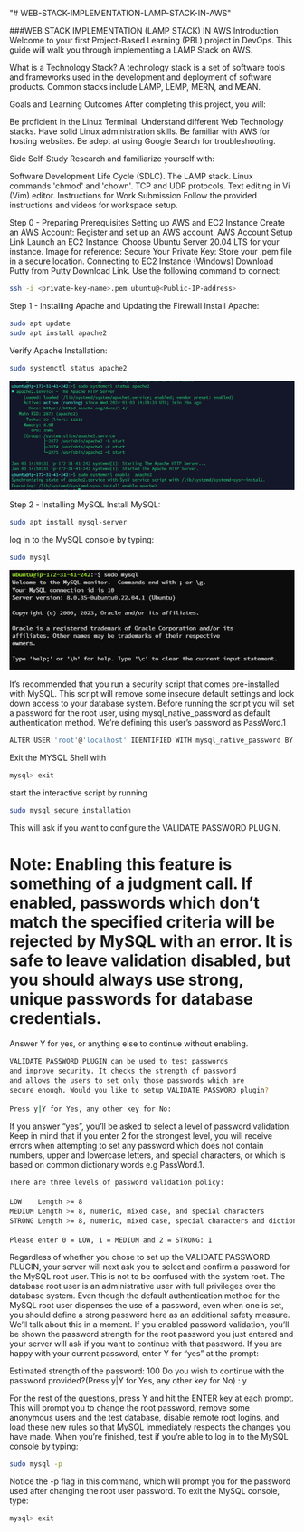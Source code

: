 "# WEB-STACK-IMPLEMENTATION-LAMP-STACK-IN-AWS" 

###WEB STACK IMPLEMENTATION (LAMP STACK) IN AWS
Introduction
Welcome to your first Project-Based Learning (PBL) project in DevOps. This guide will walk you through implementing a LAMP Stack on AWS.

What is a Technology Stack?
A technology stack is a set of software tools and frameworks used in the development and deployment of software products. Common stacks include LAMP, LEMP, MERN, and MEAN.

Goals and Learning Outcomes
After completing this project, you will:

Be proficient in the Linux Terminal.
Understand different Web Technology stacks.
Have solid Linux administration skills.
Be familiar with AWS for hosting websites.
Be adept at using Google Search for troubleshooting.

Side Self-Study
Research and familiarize yourself with:

Software Development Life Cycle (SDLC).
The LAMP stack.
Linux commands 'chmod' and 'chown'.
TCP and UDP protocols.
Text editing in Vi (Vim) editor.
Instructions for Work Submission
Follow the provided instructions and videos for workspace setup.

Step 0 - Preparing Prerequisites
Setting up AWS and EC2 Instance
Create an AWS Account: Register and set up an AWS account. AWS Account Setup Link
Launch an EC2 Instance: Choose Ubuntu Server 20.04 LTS for your instance.
Image for reference:
Secure Your Private Key: Store your .pem file in a secure location.
Connecting to EC2 Instance (Windows)
Download Putty from Putty Download Link.
Use the following command to connect:

```bash
ssh -i <private-key-name>.pem ubuntu@<Public-IP-address>

```
Step 1 - Installing Apache and Updating the Firewall
Install Apache:

```bash
sudo apt update
sudo apt install apache2

```
Verify Apache Installation:
```bash
sudo systemctl status apache2
```

![update-ubuntu](./Images/Apache_service.png)

Step 2 - Installing MySQL
Install MySQL:

```bash
sudo apt install mysql-server
```

log in to the MySQL console by typing:
```bash
sudo mysql
```
![MYSQL LOGIN](./Images/MYSQL_1.png)

It’s recommended that you run a security script that comes pre-installed with MySQL. This script will remove some insecure default settings and lock down access to your database system. Before running the script you will set a password for the root user, using mysql_native_password as default authentication method. We’re defining this user’s password as PassWord.1

```bash
ALTER USER 'root'@'localhost' IDENTIFIED WITH mysql_native_password BY 'PassWord.1';
```

Exit the MYSQL Shell with 
```bash
mysql> exit
```
start the interactive script by running 
```bash
sudo mysql_secure_installation
```
This will ask if you want to configure the VALIDATE PASSWORD PLUGIN.
# Note: Enabling this feature is something of a judgment call. If enabled, passwords which don’t match the specified criteria will be rejected by MySQL with an error. It is safe to leave validation disabled, but you should always use strong, unique passwords for database credentials.
Answer Y for yes, or anything else to continue without enabling.


```bash
VALIDATE PASSWORD PLUGIN can be used to test passwords
and improve security. It checks the strength of password
and allows the users to set only those passwords which are
secure enough. Would you like to setup VALIDATE PASSWORD plugin?

Press y|Y for Yes, any other key for No:
```

If you answer “yes”, you’ll be asked to select a level of password validation. Keep in mind that if you enter 2 for the strongest level, you will receive errors when attempting to set any password which does not contain numbers, upper and lowercase letters, and special characters, or which is based on common dictionary words e.g PassWord.1.

```bash
There are three levels of password validation policy:

LOW    Length >= 8
MEDIUM Length >= 8, numeric, mixed case, and special characters
STRONG Length >= 8, numeric, mixed case, special characters and dictionary              file

Please enter 0 = LOW, 1 = MEDIUM and 2 = STRONG: 1
```

Regardless of whether you chose to set up the VALIDATE PASSWORD PLUGIN, your server will next ask you to select and confirm a password for the MySQL root user. This is not to be confused with the system root. The database root user is an administrative user with full privileges over the database system. Even though the default authentication method for the MySQL root user dispenses the use of a password, even when one is set, you should define a strong password here as an additional safety measure. We’ll talk about this in a moment.
If you enabled password validation, you’ll be shown the password strength for the root password you just entered and your server will ask if you want to continue with that password. If you are happy with your current password, enter Y for “yes” at the prompt:

Estimated strength of the password: 100 
Do you wish to continue with the password provided?(Press y|Y for Yes, any other key for No) : y


For the rest of the questions, press Y and hit the ENTER key at each prompt. This will prompt you to change the root password, remove some anonymous users and the test database, disable remote root logins, and load these new rules so that MySQL immediately respects the changes you have made.
When you’re finished, test if you’re able to log in to the MySQL console by typing:

```bash
sudo mysql -p
```


Notice the -p flag in this command, which will prompt you for the password used after changing the root user password.
To exit the MySQL console, type:

```bash
mysql> exit
```